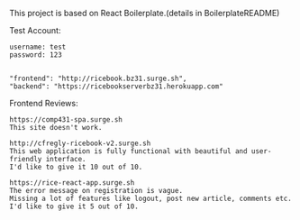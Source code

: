 This project is based on React Boilerplate.(details in BoilerplateREADME)

Test Account:

    username: test
    password: 123


    "frontend": "http://ricebook.bz31.surge.sh",
    "backend": "https://ricebookserverbz31.herokuapp.com"

Frontend Reviews:

    https://comp431-spa.surge.sh
    This site doesn't work.

    http://cfregly-ricebook-v2.surge.sh
    This web application is fully functional with beautiful and user-friendly interface.
    I'd like to give it 10 out of 10.

    https://rice-react-app.surge.sh
    The error message on registration is vague.
    Missing a lot of features like logout, post new article, comments etc.
    I'd like to give it 5 out of 10.
